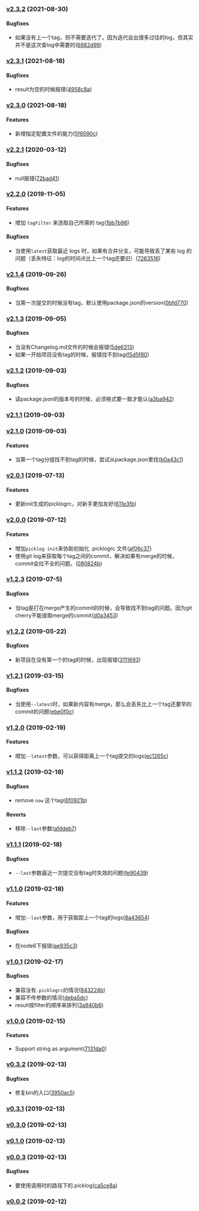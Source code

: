 ### [v2.3.2](https://BearJ@github.com/BearJ/picklog/compare/v2.3.1...v2.3.2) (2021-08-30)

#### Bugfixes
* 如果没有上一个tag，则不需要迭代了。因为迭代会出很多过往的log，但其实并不是这次查log中需要的([6882d99](https://BearJ@github.com/BearJ/picklog/commit/6882d99))



### [v2.3.1](https://BearJ@github.com/BearJ/picklog/compare/v2.3.0...v2.3.1) (2021-08-18)

#### Bugfixes
* result为空的时候报错([4958c8a](https://BearJ@github.com/BearJ/picklog/commit/4958c8a))



### [v2.3.0](https://BearJ@github.com/BearJ/picklog/compare/v2.2.1...v2.3.0) (2021-08-18)

#### Features
* 新增指定配置文件的能力([5f6590c](https://BearJ@github.com/BearJ/picklog/commit/5f6590c))



### [v2.2.1](https://BearJ@github.com/BearJ/picklog/compare/v2.2.0...v2.2.1) (2020-03-12)

#### Bugfixes
* null报错([72bad41](https://BearJ@github.com/BearJ/picklog/commit/72bad41))



### [v2.2.0](https://BearJ@github.com/BearJ/picklog/compare/v2.1.4...v2.2.0) (2019-11-05)

#### Features
* 增加 `tagFilter` 来选取自己所需的 tag([1bb7b96](https://BearJ@github.com/BearJ/picklog/commit/1bb7b96))

#### Bugfixes
* 当使用`latest`获取最近 logs 时，如果有合并分支，可能导致丢了某些 log 的问题（丢失特征：log的时间点比上一个tag还要旧）([7263516](https://BearJ@github.com/BearJ/picklog/commit/7263516))



### [v2.1.4](https://BearJ@github.com/BearJ/picklog/compare/v2.1.3...v2.1.4) (2019-09-26)

#### Bugfixes
* 当第一次提交的时候没有tag，默认使用package.json的version([0bfd770](https://BearJ@github.com/BearJ/picklog/commit/0bfd770))



### [v2.1.3](https://BearJ@github.com/BearJ/picklog/compare/v2.1.2...v2.1.3) (2019-09-05)

#### Bugfixes
* 当没有Changelog.md文件的时候会报错([5de6313](https://BearJ@github.com/BearJ/picklog/commit/5de6313))
* 如果一开始项目没有tag的时候，报错找不到tag([f5d5f80](https://BearJ@github.com/BearJ/picklog/commit/f5d5f80))



### [v2.1.2](https://BearJ@github.com/BearJ/picklog/compare/v2.1.1...v2.1.2) (2019-09-03)

#### Bugfixes
* 读package.json的版本号的时候，必须格式要一致才能认([a3ba942](https://BearJ@github.com/BearJ/picklog/commit/a3ba942))



### [v2.1.1](https://BearJ@github.com/BearJ/picklog/compare/v2.1.0...v2.1.1) (2019-09-03)



### [v2.1.0](https://BearJ@github.com/BearJ/picklog/compare/v2.0.1...v2.1.0) (2019-09-03)

#### Features
* 当第一个tag分组找不到tag的时候，尝试从package.json里找([b0a43c1](https://BearJ@github.com/BearJ/picklog/commit/b0a43c1))



### [v2.0.1](https://BearJ@github.com/BearJ/picklog/compare/v2.0.0...v2.0.1) (2019-07-13)

#### Features
* 更新init生成的picklogrc，对新手更加友好([611e3fb](https://BearJ@github.com/BearJ/picklog/commit/611e3fb))



### [v2.0.0](https://BearJ@github.com/BearJ/picklog/compare/v1.2.3...v2.0.0) (2019-07-12)

#### Features
* 增加`picklog init`来协助初始化 .picklogrc 文件([af06c37](https://BearJ@github.com/BearJ/picklog/commit/af06c37))
* 使用git log来获取每个tag之间的commit，解决如果有merge的时候，commit会拉不全的问题。([080824b](https://BearJ@github.com/BearJ/picklog/commit/080824b))



### [v1.2.3](https://github.com/BearJ/picklog/compare/v1.2.2...v1.2.3) (2019-07-5)

#### Bugfixes
* 当tag是打在merge产生的commit的时候，会导致找不到tag的问题。因为git cherry不能提取merge的commit([d0a3453](https://github.com/BearJ/picklog/commit/d0a3453))



### [v1.2.2](https://github.com/BearJ/picklog/compare/v1.2.1...v1.2.2) (2019-05-22)

#### Bugfixes
* 新项目在没有第一个的tag的时候，出现报错([3111693](https://github.com/BearJ/picklog/commit/3111693))



### [v1.2.1](https://github.com/BearJ/picklog/compare/v1.2.0...v1.2.1) (2019-03-15)

#### Bugfixes
* 当使用`--latest`时，如果新内容有merge，那么会丢失比上一个tag还要早的commit的问题([ebe0f0c](https://github.com/BearJ/picklog/commit/ebe0f0c))



### [v1.2.0](https://github.com/BearJ/picklog/compare/v1.1.2...v1.2.0) (2019-02-19)

#### Features
* 增加`--latest`参数，可以获得距离上一个tag提交的logs([ec1265c](https://github.com/BearJ/picklog/commit/ec1265c))



### [v1.1.2](https://github.com/BearJ/picklog/compare/v1.1.1...v1.1.2) (2019-02-18)

#### Bugfixes
* remove `now` 这个tag([6f0921b](https://github.com/BearJ/picklog/commit/6f0921b))

#### Reverts
* 移除`--last`参数([afddeb7](https://github.com/BearJ/picklog/commit/afddeb7))



### [v1.1.1](https://github.com/BearJ/picklog/compare/v1.1.0...v1.1.1) (2019-02-18)

#### Bugfixes
* `--last`参数最近一次提交没有tag时失效的问题([fe90439](https://github.com/BearJ/picklog/commit/fe90439))



### [v1.1.0](https://github.com/BearJ/picklog/compare/v1.0.1...v1.1.0) (2019-02-18)

#### Features
* 增加`--last`参数，用于获取距上一个tag的logs([8a43654](https://github.com/BearJ/picklog/commit/8a43654))

#### Bugfixes
* 在node6下报错([ae935c3](https://github.com/BearJ/picklog/commit/ae935c3))



### [v1.0.1](https://github.com/BearJ/picklog/compare/v1.0.0...v1.0.1) (2019-02-17)

#### Bugfixes
* 兼容没有`.picklogrc`的情况([843224b](https://github.com/BearJ/picklog/commit/843224b))
* 兼容不传参数的情况([deba5dc](https://github.com/BearJ/picklog/commit/deba5dc))
* result按filter的顺序来排列([3a940b6](https://github.com/BearJ/picklog/commit/3a940b6))



### [v1.0.0](https://github.com/BearJ/picklog/compare/v0.3.2...v1.0.0) (2019-02-15)

#### Features
* Support string as argument([7131da0](https://github.com/BearJ/picklog/commit/7131da0))



### [v0.3.2](https://github.com/BearJ/picklog/compare/v0.3.1...v0.3.2) (2019-02-13)

#### Bugfixes
* 修复bin的入口([3950ac5](https://github.com/BearJ/picklog/commit/3950ac5))



### [v0.3.1](https://github.com/BearJ/picklog/compare/v0.3.0...v0.3.1) (2019-02-13)



### [v0.3.0](https://github.com/BearJ/picklog/compare/v0.1.0...v0.3.0) (2019-02-13)



### [v0.1.0](https://github.com/BearJ/picklog/compare/v0.0.3...v0.1.0) (2019-02-13)



### [v0.0.3](https://github.com/BearJ/picklog/compare/v0.0.2...v0.0.3) (2019-02-13)

#### Bugfixes
* 要使用调用时的路径下的.picklog([ca5ce8a](https://github.com/BearJ/picklog/commit/ca5ce8a))



### [v0.0.2](https://github.com/BearJ/picklog/compare/...v0.0.2) (2019-02-12)



